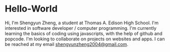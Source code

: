 # Hello-World

Hi, I'm Shengyun Zheng, a student at Thomas A. Edison High School.
I'm interested in software developer / computer programming. 
I'm currently learning the basics of coding using javascripts, with the help of github and popcode.
I'm looking to collaborate on projects on websites and apps.
I can be reached at my email shengyunzheng2004@gmail.com.
